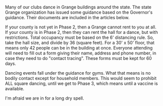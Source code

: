 Many of our clubs dance in Grange buildings around the state.  The state Grange organization  has issued some guidance based on the Governor's guidance.  Their documents are included in the articles below.

If your county is not yet in Phase 2, then a Grange cannot rent to you at all.  If your county is in Phase 2, then they can rent the hall for a dance, but with restrictions.  Total occupancy must be based on the 6' distancing rule.  So, take the hall size, and divide by 36 (square feet). For a 30' x 50' floor, that means only 42 people can be in the building at once.  Everyone attending will need to fill out a form giving their name, address and phone number, in case they need to do "contact tracing".  These forms must be kept for 60 days.

Dancing events fall under the guidance for gyms.  What that means is no bodily contact except for household members.  This would seem to prohibit ALL square dancing, until we get to Phase 3, which means until a vaccine is available.

I'm afraid we are in for a long dry spell.
